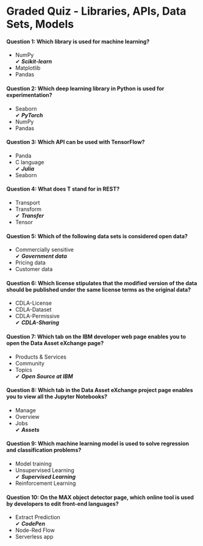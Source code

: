 # Graded Quiz - Libraries, APIs, Data Sets, Models <br>

#### Question 1: Which library is used for machine learning? <br>

* NumPy <br>
✔ ***Scikit-learn*** <br>
* Matplotlib <br>
* Pandas <br>

#### Question 2: Which deep learning library in Python is used for experimentation? <br>

* Seaborn <br>
✔ ***PyTorch*** <br>
* NumPy <br>
* Pandas <br>

#### Question 3: Which API can be used with TensorFlow? <br>

* Panda <br>
* C language <br>
✔ ***Julia*** <br>
* Seaborn <br>

#### Question 4: What does T stand for in REST? <br>

* Transport <br>
* Transform <br>
✔ ***Transfer*** <br>
* Tensor <br>

#### Question 5: Which of the following data sets is considered open data? <br>

* Commercially sensitive <br>
✔ ***Government data*** <br>
* Pricing data <br>
* Customer data <br>

#### Question 6: Which license  stipulates that the modified version of the data should be published under the same license terms as the original data? <br>

* CDLA-License <br>
* CDLA-Dataset <br>
* CDLA-Permissive <br>
✔ ***CDLA-Sharing*** <br>

#### Question 7: Which tab on the IBM developer web page enables you to open the Data Asset eXchange page? <br>

* Products & Services <br>
* Community <br>
* Topics <br>
✔ ***Open Source at IBM*** <br>

#### Question 8: Which tab in the Data Asset eXchange project page enables you to view all the Jupyter Notebooks? <br>

* Manage <br>
* Overview <br>
* Jobs <br>
✔ ***Assets*** <br>

#### Question 9: Which machine learning model is used to solve regression and classification problems? <br>

* Model training <br>
* Unsupervised Learning <br>
✔ ***Supervised Learning*** <br>
* Reinforcement Learning <br>

#### Question 10: On the MAX object detector page, which online tool is used by developers to edit front-end languages? <br>

* Extract Prediction <br>
✔ ***CodePen*** <br>
* Node-Red Flow <br>
* Serverless app <br>
